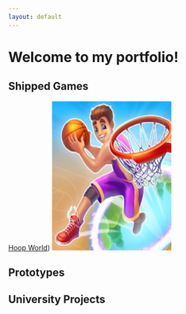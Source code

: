 ```yaml
---
layout: default
---
```

# Welcome to my portfolio!

## Shipped Games
[Hoop World](hoopworld.md))
<img src="assets/images/hoopworld.png" alt="Hoop World Image" width="240" height="300"> 

## Prototypes

## University Projects
